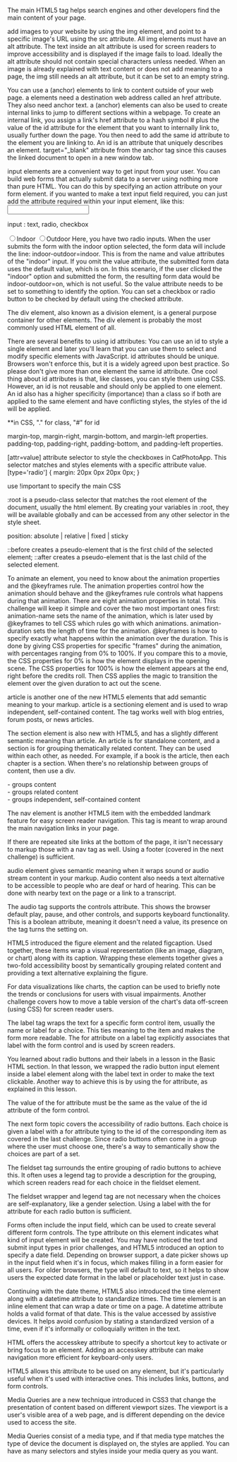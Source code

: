 The main HTML5 tag helps search engines and other developers find the main content of your page.

add images to your website by using the img element, and point to a specific image's URL using the src attribute.
All img elements must have an alt attribute. The text inside an alt attribute is used for screen readers to improve accessibility and is displayed if the image fails to load.
Ideally the alt attribute should not contain special characters unless needed.
When an image is already explained with text content or does not add meaning to a page, the img still needs an alt attribute, but it can be set to an empty string. 



You can use a (anchor) elements to link to content outside of your web page.
a elements need a destination web address called an href attribute. They also need anchor text.
a (anchor) elements can also be used to create internal links to jump to different sections within a webpage.
To create an internal link, you assign a link's href attribute to a hash symbol # plus the value of the id attribute for the element that you want to internally link to, usually further down the page. You then need to add the same id attribute to the element you are linking to. An id is an attribute that uniquely describes an element.
target="_blank" attribute from the anchor tag since this causes the linked document to open in a new window tab.



input elements are a convenient way to get input from your user.
You can build web forms that actually submit data to a server using nothing more than pure HTML. You can do this by specifying an action attribute on your form element.
 if you wanted to make a text input field required, you can just add the attribute required within your input element, like this: <input type="text" required>

 input : text, radio, checkbox

 <label for="indoor">
  <input id="indoor" value="indoor" type="radio" name="indoor-outdoor">Indoor
</label>
<label for="outdoor">
  <input id="outdoor" value="outdoor" type="radio" name="indoor-outdoor">Outdoor
</label>
Here, you have two radio inputs. When the user submits the form with the indoor option selected, the form data will include the line: indoor-outdoor=indoor. This is from the name and value attributes of the "indoor" input.
If you omit the value attribute, the submitted form data uses the default value, which is on. In this scenario, if the user clicked the "indoor" option and submitted the form, the resulting form data would be indoor-outdoor=on, which is not useful. So the value attribute needs to be set to something to identify the option.
You can set a checkbox or radio button to be checked by default using the checked attribute.



The div element, also known as a division element, is a general purpose container for other elements.
The div element is probably the most commonly used HTML element of all.



There are several benefits to using id attributes: You can use an id to style a single element and later you'll learn that you can use them to select and modify specific elements with JavaScript.
id attributes should be unique. Browsers won't enforce this, but it is a widely agreed upon best practice. So please don't give more than one element the same id attribute.
One cool thing about id attributes is that, like classes, you can style them using CSS.
However, an id is not reusable and should only be applied to one element. An id also has a higher specificity (importance) than a class so if both are applied to the same element and have conflicting styles, the styles of the id will be applied.

**in CSS, "." for class, "#" for id

margin-top, margin-right, margin-bottom, and margin-left properties.
padding-top, padding-right, padding-bottom, and padding-left properties.

[attr=value] attribute selector to style the checkboxes in CatPhotoApp. This selector matches and styles elements with a specific attribute value.
[type='radio'] {
  margin: 20px 0px 20px 0px;
}

use !important to specify the main CSS

:root is a pseudo-class selector that matches the root element of the document, usually the html element. By creating your variables in :root, they will be available globally and can be accessed from any other selector in the style sheet.

position: absolute | relative | fixed | sticky

::before creates a pseudo-element that is the first child of the selected element; ::after creates a pseudo-element that is the last child of the selected element.



To animate an element, you need to know about the animation properties and the @keyframes rule. The animation properties control how the animation should behave and the @keyframes rule controls what happens during that animation. There are eight animation properties in total. This challenge will keep it simple and cover the two most important ones first:
animation-name sets the name of the animation, which is later used by @keyframes to tell CSS which rules go with which animations.
animation-duration sets the length of time for the animation.
@keyframes is how to specify exactly what happens within the animation over the duration. This is done by giving CSS properties for specific "frames" during the animation, with percentages ranging from 0% to 100%. If you compare this to a movie, the CSS properties for 0% is how the element displays in the opening scene. The CSS properties for 100% is how the element appears at the end, right before the credits roll. Then CSS applies the magic to transition the element over the given duration to act out the scene.



article is another one of the new HTML5 elements that add semantic meaning to your markup. article is a sectioning element and is used to wrap independent, self-contained content. The tag works well with blog entries, forum posts, or news articles.

The section element is also new with HTML5, and has a slightly different semantic meaning than article. An article is for standalone content, and a section is for grouping thematically related content. They can be used within each other, as needed. For example, if a book is the article, then each chapter is a section. When there's no relationship between groups of content, then use a div.

<div> - groups content <section> - groups related content <article> - groups independent, self-contained content



The nav element is another HTML5 item with the embedded landmark feature for easy screen reader navigation. This tag is meant to wrap around the main navigation links in your page.

If there are repeated site links at the bottom of the page, it isn't necessary to markup those with a nav tag as well. Using a footer (covered in the next challenge) is sufficient.



audio element gives semantic meaning when it wraps sound or audio stream content in your markup. Audio content also needs a text alternative to be accessible to people who are deaf or hard of hearing. This can be done with nearby text on the page or a link to a transcript.

The audio tag supports the controls attribute. This shows the browser default play, pause, and other controls, and supports keyboard functionality. This is a boolean attribute, meaning it doesn't need a value, its presence on the tag turns the setting on.



HTML5 introduced the figure element and the related figcaption. Used together, these items wrap a visual representation (like an image, diagram, or chart) along with its caption. Wrapping these elements together gives a two-fold accessibility boost by semantically grouping related content and providing a text alternative explaining the figure.

For data visualizations like charts, the caption can be used to briefly note the trends or conclusions for users with visual impairments. Another challenge covers how to move a table version of the chart's data off-screen (using CSS) for screen reader users.



The label tag wraps the text for a specific form control item, usually the name or label for a choice. This ties meaning to the item and makes the form more readable. The for attribute on a label tag explicitly associates that label with the form control and is used by screen readers.

You learned about radio buttons and their labels in a lesson in the Basic HTML section. In that lesson, we wrapped the radio button input element inside a label element along with the label text in order to make the text clickable. Another way to achieve this is by using the for attribute, as explained in this lesson.

The value of the for attribute must be the same as the value of the id attribute of the form control. 



The next form topic covers the accessibility of radio buttons. Each choice is given a label with a for attribute tying to the id of the corresponding item as covered in the last challenge. Since radio buttons often come in a group where the user must choose one, there's a way to semantically show the choices are part of a set.

The fieldset tag surrounds the entire grouping of radio buttons to achieve this. It often uses a legend tag to provide a description for the grouping, which screen readers read for each choice in the fieldset element.

The fieldset wrapper and legend tag are not necessary when the choices are self-explanatory, like a gender selection. Using a label with the for attribute for each radio button is sufficient.



Forms often include the input field, which can be used to create several different form controls. The type attribute on this element indicates what kind of input element will be created.
You may have noticed the text and submit input types in prior challenges, and HTML5 introduced an option to specify a date field. Depending on browser support, a date picker shows up in the input field when it's in focus, which makes filling in a form easier for all users.
For older browsers, the type will default to text, so it helps to show users the expected date format in the label or placeholder text just in case.

Continuing with the date theme, HTML5 also introduced the time element along with a datetime attribute to standardize times. The time element is an inline element that can wrap a date or time on a page. A datetime attribute holds a valid format of that date. This is the value accessed by assistive devices. It helps avoid confusion by stating a standardized version of a time, even if it's informally or colloquially written in the text.



HTML offers the accesskey attribute to specify a shortcut key to activate or bring focus to an element. Adding an accesskey attribute can make navigation more efficient for keyboard-only users.

HTML5 allows this attribute to be used on any element, but it's particularly useful when it's used with interactive ones. This includes links, buttons, and form controls.



Media Queries are a new technique introduced in CSS3 that change the presentation of content based on different viewport sizes. The viewport is a user's visible area of a web page, and is different depending on the device used to access the site.

Media Queries consist of a media type, and if that media type matches the type of device the document is displayed on, the styles are applied. You can have as many selectors and styles inside your media query as you want.